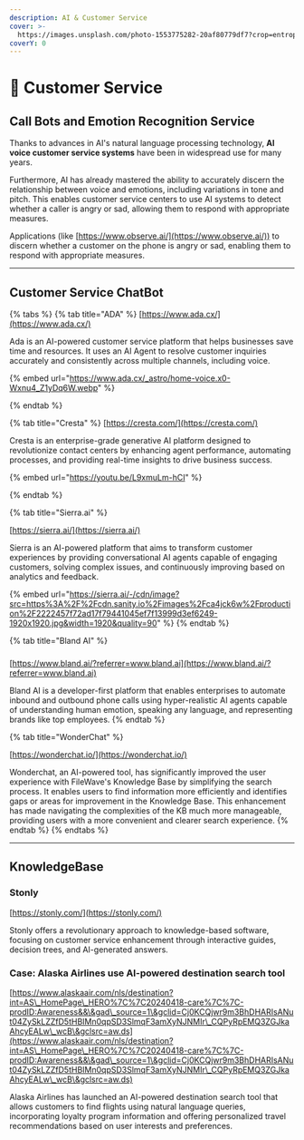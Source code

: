 ```yaml
---
description: AI & Customer Service
cover: >-
  https://images.unsplash.com/photo-1553775282-20af80779df7?crop=entropy&cs=srgb&fm=jpg&ixid=M3wxOTcwMjR8MHwxfHNlYXJjaHw4fHxjdXN0b21lciUyMHNlcnZpY2V8ZW58MHx8fHwxNzE4NjAwNDQ0fDA&ixlib=rb-4.0.3&q=85
coverY: 0
---
```


# 📎 Customer Service

## Call Bots and Emotion Recognition Service

Thanks to advances in AI's natural language processing technology, **AI voice customer service systems** have been in widespread use for many years.&#x20;

Furthermore, AI has already mastered the ability to accurately discern the relationship between voice and emotions, including variations in tone and pitch. This enables customer service centers to use AI systems to detect whether a caller is angry or sad, allowing them to respond with appropriate measures.

Applications (like [https://www.observe.ai/](https://www.observe.ai/)) to discern whether a customer on the phone is angry or sad, enabling them to respond with appropriate measures.&#x20;

***

## Customer Service ChatBot

{% tabs %}
{% tab title="ADA" %}
[https://www.ada.cx/](https://www.ada.cx/)

Ada is an AI-powered customer service platform that helps businesses save time and resources. It uses an AI Agent to resolve customer inquiries accurately and consistently across multiple channels, including voice.&#x20;

{% embed url="https://www.ada.cx/_astro/home-voice.x0-Wxnu4_Z1yDq6W.webp" %}


{% endtab %}

{% tab title="Cresta" %}
[https://cresta.com/](https://cresta.com/)

Cresta is an enterprise-grade generative AI platform designed to revolutionize contact centers by enhancing agent performance, automating processes, and providing real-time insights to drive business success.

{% embed url="https://youtu.be/L9xmuLm-hCI" %}


{% endtab %}

{% tab title="Sierra.ai" %}


[https://sierra.ai/](https://sierra.ai/)

Sierra is an AI-powered platform that aims to transform customer experiences by providing conversational AI agents capable of engaging customers, solving complex issues, and continuously improving based on analytics and feedback.

{% embed url="https://sierra.ai/-/cdn/image?src=https%3A%2F%2Fcdn.sanity.io%2Fimages%2Fca4jck6w%2Fproduction%2F2222457f72ad17f79441045ef7f13999d3ef6249-1920x1920.jpg&width=1920&quality=90" %}
{% endtab %}

{% tab title="Bland AI" %}
###

[https://www.bland.ai/?referrer=www.bland.ai](https://www.bland.ai/?referrer=www.bland.ai)

Bland AI is a developer-first platform that enables enterprises to automate inbound and outbound phone calls using hyper-realistic AI agents capable of understanding human emotion, speaking any language, and representing brands like top employees.
{% endtab %}

{% tab title="WonderChat" %}


[https://wonderchat.io/](https://wonderchat.io/)

Wonderchat, an AI-powered tool, has significantly improved the user experience with FileWave's Knowledge Base by simplifying the search process. It enables users to find information more efficiently and identifies gaps or areas for improvement in the Knowledge Base. This enhancement has made navigating the complexities of the KB much more manageable, providing users with a more convenient and clearer search experience.
{% endtab %}
{% endtabs %}

***

## KnowledgeBase

### Stonly

[https://stonly.com/](https://stonly.com/)

Stonly offers a revolutionary approach to knowledge-based software, focusing on customer service enhancement through interactive guides, decision trees, and AI-generated answers.&#x20;





### Case: Alaska Airlines use AI-powered destination search tool

[https://www.alaskaair.com/nls/destination?int=AS\_HomePage\_HERO%7C%7C20240418-care%7C%7C-prodID:Awareness&&\&gad\_source=1\&gclid=Cj0KCQjwr9m3BhDHARIsANut04ZySkLZZfD5tHBIMn0qpSD3SlmqF3amXyNJNMIr\_CQPyRpEMQ3ZGJkaAhcyEALw\_wcB\&gclsrc=aw.ds](https://www.alaskaair.com/nls/destination?int=AS\_HomePage\_HERO%7C%7C20240418-care%7C%7C-prodID:Awareness&&\&gad\_source=1\&gclid=Cj0KCQjwr9m3BhDHARIsANut04ZySkLZZfD5tHBIMn0qpSD3SlmqF3amXyNJNMIr\_CQPyRpEMQ3ZGJkaAhcyEALw\_wcB\&gclsrc=aw.ds)

Alaska Airlines has launched an AI-powered destination search tool that allows customers to find flights using natural language queries, incorporating loyalty program information and offering personalized travel recommendations based on user interests and preferences.



